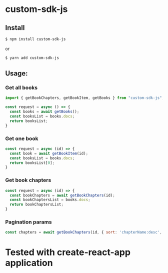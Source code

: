 # custom-sdk-js

## Install

```sh
$ npm install custom-sdk-js
```

or

```sh
$ yarn add custom-sdk-js
```

## Usage:

### Get all books

```js
import { getBookChapters, getBookItem, getBooks } from "custom-sdk-js";

const request = async () => {
  const books = await getBooks();
  const booksList = books.docs;
  return booksList;
}
```

### Get one book

```js
const request = async (id) => {
  const book = await getBookItem(id);
  const booksList = books.docs;
  return booksList[0];
}
```

### Get book chapters

```js
const request = async (id) => {
  const bookChapters = await getBookChapters(id);
  const bookChaptersList = books.docs;
  return bookChaptersList;
}
```

### Pagination params

```js 
const chapters = await getBookChapters(id, { sort: 'chapterName:desc', page: 2, offset: 10, limit: 100 });
```

# Tested with create-react-app application
